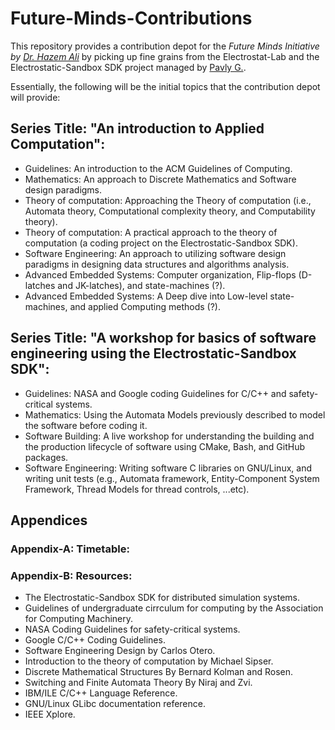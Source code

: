 # Future-Minds-Contributions

This repository provides a contribution depot for the _Future Minds Initiative by [Dr. Hazem Ali](https://github.com/drhazemali)_ by picking up fine grains from the Electrostat-Lab and the Electrostatic-Sandbox SDK project managed by [Pavly G.](https://github.com/pavly-gerges).

Essentially, the following will be the initial topics that the contribution depot will provide: 
## Series Title: "An introduction to Applied Computation":
- Guidelines: An introduction to the ACM Guidelines of Computing.
- Mathematics: An approach to Discrete Mathematics and Software design paradigms.
- Theory of computation: Approaching the Theory of computation (i.e., Automata theory, Computational complexity theory, and Computability theory).
- Theory of computation: A practical approach to the theory of computation (a coding project on the Electrostatic-Sandbox SDK).
- Software Engineering: An approach to utilizing software design paradigms in designing data structures and algorithms analysis.
- Advanced Embedded Systems: Computer organization, Flip-flops (D-latches and JK-latches), and state-machines (?).
- Advanced Embedded Systems: A Deep dive into Low-level state-machines, and applied Computing methods (?).

## Series Title: "A workshop for basics of software engineering using the Electrostatic-Sandbox SDK":
- Guidelines: NASA and Google coding Guidelines for C/C++ and safety-critical systems.
- Mathematics: Using the Automata Models previously described to model the software before coding it.
- Software Building: A live workshop for understanding the building and the production lifecycle of software using CMake, Bash, and GitHub packages.
- Software Engineering: Writing software C libraries on GNU/Linux, and writing unit tests (e.g., Automata framework, Entity-Component System Framework, Thread Models for thread controls, ...etc).

## Appendices
### Appendix-A: Timetable:
### Appendix-B: Resources:
* The Electrostatic-Sandbox SDK for distributed simulation systems.
* Guidelines of undergraduate cirrculum for computing by the Association for Computing Machinery.
* NASA Coding Guidelines for safety-critical systems.
* Google C/C++ Coding Guidelines.
* Software Engineering Design by Carlos Otero.
* Introduction to the theory of computation by Michael Sipser.
* Discrete Mathematical Structures By Bernard Kolman and Rosen.
* Switching and Finite Automata Theory By Niraj and Zvi.
* IBM/ILE C/C++ Language Reference.
* GNU/Linux GLibc documentation reference.
* IEEE Xplore.
